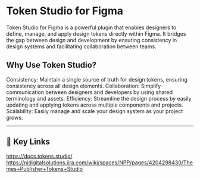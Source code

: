 # Token Studio for Figma

Token Studio for Figma is a powerful plugin that enables designers to define, manage, and apply design tokens directly within Figma. It bridges the gap between design and development by ensuring consistency in design systems and facilitating collaboration between teams.

## Why Use Token Studio?
	
Consistency: Maintain a single source of truth for design tokens, ensuring consistency across all design elements.
Collaboration: Simplify communication between designers and developers by using shared terminology and assets.
Efficiency: Streamline the design process by easily updating and applying tokens across multiple components and projects.
Scalability: Easily manage and scale your design system as your project grows.

 ------------------

## 🔗 Key Links

https://docs.tokens.studio/
https://nidigitalsolutions.jira.com/wiki/spaces/NPP/pages/4204298430/Themes+Publisher+Tokens+Studio
